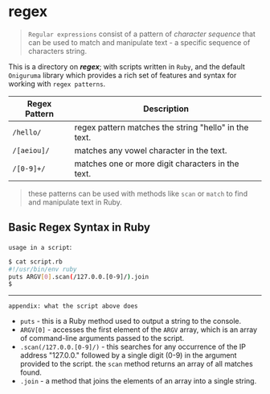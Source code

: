 # regex
> `Regular expressions` consist of a pattern of *character sequence* that can be used to match and manipulate text - a specific sequence of characters string. 

This is a directory on ***regex***; with scripts written in `Ruby`, and the default `Oniguruma` library which provides a rich set of features and syntax for working with `regex patterns`.

| Regex Pattern | Description |
|--------------|-------------|
| `/hello/` | regex pattern matches the string "hello" in the text. |
| `/[aeiou]/` | matches any vowel character in the text. |
| `/[0-9]+/` | matches one or more digit characters in the text. |

> these patterns can be used with methods like `scan` or `match` to find and manipulate text in Ruby.



## Basic Regex Syntax in Ruby

`usage in a script`: 
```bash
$ cat script.rb
#!/usr/bin/env ruby
puts ARGV[0].scan(/127.0.0.[0-9]/).join
$
```

---
`appendix: what the script above does`
- `puts` - this is a Ruby method used to output a string to the console.
- `ARGV[0]` - accesses the first element of the `ARGV` array, which is an array of command-line arguments passed to the script.
- `.scan(/127.0.0.[0-9]/)` - this searches for any occurrence of the IP address "127.0.0." followed by a single digit (0-9) in the argument provided to the script. the `scan` method returns an array of all matches found.
- `.join` - a method that joins the elements of an array into a single string.
